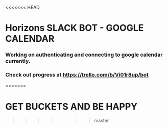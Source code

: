 <<<<<<< HEAD
# Horizons SLACK BOT - GOOGLE CALENDAR

### Working on authenticating and connecting to google calendar currently.

### Check out progress at https://trello.com/b/Vi01r8up/bot
=======
# GET BUCKETS AND BE HAPPY

>>>>>>> master
